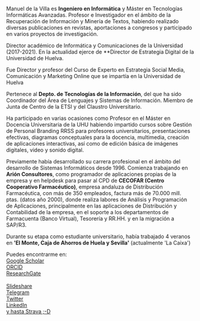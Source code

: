 Manuel de la Villa es **Ingeniero en Informática** y Máster en Tecnologías Informáticas Avanzadas. Profesor e Investigador en el ámbito de la Recuperación de Información y Minería de Textos, habiendo realizado diversas publicaciones en revistas, aportaciones a congresos y participado en varios proyectos de investigación.

Director académico de Informática y Comunicaciones de la Universidad (2017-2021). En la actualidad ejerce de **Director de Estrategia Digital de la Universidad de Huelva.

Fue Director y profesor del Curso de Experto en Estrategia Social Media, Comunicación y Marketing Online que se impartía en la Universidad de Huelva

Pertenece al **Depto. de Tecnologías de la Información**, del que ha sido Coordinador del Área de Lenguajes y Sistemas de Información. Miembro de Junta de Centro de la ETSI y del Claustro Universitario.

Ha participado en varias ocasiones como Profesor en el Máster en Docencia Universitaria de la UHU habiendo impartido cursos sobre Gestión de Personal Branding RRSS para profesores universitarios, presentaciones efectivas, diagramas conceptuales para la docencia, multimedia, creación de aplicaciones interactivas, así como de edición básica de imágenes digitales, video y sonido digital.

Previamente había desarrollado su carrera profesional en el ámbito del desarrollo de Sistemas Informáticos desde 1996. Comienza trabajando en **Arión Consultores**, como programador de aplicaciones propias de la empresa y en helpdesk para pasar al CPD de **CECOFAR (Centro Cooperativo Farmacéutico)**, empresa andaluza de Distribución Farmacéutica, con más de 350 empleados, factura más de 70.000 mill. ptas. (datos año 2000), donde realiza labores de Análisis y Programación de Aplicaciones, principalmente en las aplicaciones de Distribución y Contabilidad de la empresa, en el soporte a los departamentos de Farmacuenta (Banco Virtual), Tesorería y RR.HH. y en la migración a SAP/R3.

Durante su etapa como estudiante universitario, había trabajado 4 veranos en **'El Monte, Caja de Ahorros de Huela y Sevilla'** (actualmente 'La Caixa')

Puedes encontrarme en:<br>
<a href="https://scholar.google.es/citations?user=EkOzJ9kAAAAJ&hl=es"> Google Scholar</a><br>
<a href="https://orcid.org/0000-0003-3464-2944">ORCID</a><br>
<a href="https://www.researchgate.net/profile/Manuel_De_la_Villa">ResearchGate</a><br>
<br>
<a href="https://es.slideshare.net/mvilla">Slideshare</a><br>
<a href="https://t.me/mdelavilla">Telegram</a><br>
<a href="https://www.twitter.com/MdelaVilla">Twitter</a><br>
<a href="http://www.linkedin.com/in/manueldelavilla">LinkedIn</a><br>
<a href="https://www.strava.com/athletes/3889461">y hasta Strava ;-D </a><br>
<a href=""> </a><br>
<a href=""> </a><br>

<!--
**MdelaVilla/MdelaVilla** is a ✨ _special_ ✨ repository because its `README.md` (this file) appears on your GitHub profile.

Here are some ideas to get you started:

- 🔭 I’m currently working on ...
- 🌱 I’m currently learning ...
- 👯 I’m looking to collaborate on ...
- 🤔 I’m looking for help with ...
- 💬 Ask me about ...
- 📫 How to reach me: ...
- 😄 Pronouns: ...
- ⚡ Fun fact: ...
-->
